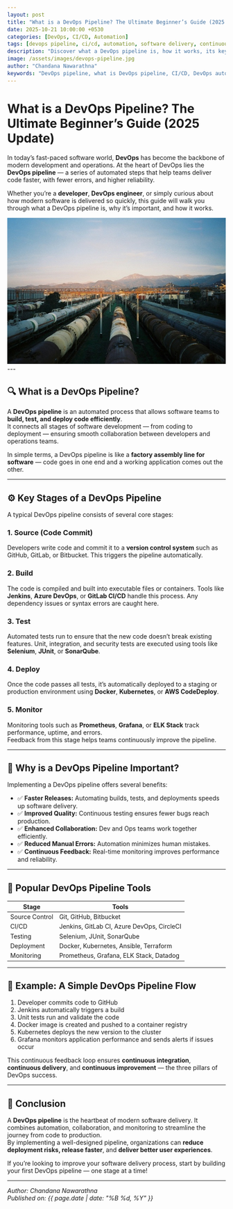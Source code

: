 ```yaml
---
layout: post
title: "What is a DevOps Pipeline? The Ultimate Beginner’s Guide (2025 Update)"
date: 2025-10-21 10:00:00 +0530
categories: [DevOps, CI/CD, Automation]
tags: [devops pipeline, ci/cd, automation, software delivery, continuous integration, continuous deployment]
description: "Discover what a DevOps pipeline is, how it works, its key stages, and why it’s the foundation of faster, smarter software delivery in 2025."
image: /assets/images/devops-pipeline.jpg
author: "Chandana Nawarathna"
keywords: "DevOps pipeline, what is DevOps pipeline, CI/CD, DevOps automation, continuous integration, DevOps tools, DevOps workflow"
---
```


# **What is a DevOps Pipeline? The Ultimate Beginner’s Guide (2025 Update)**

In today’s fast-paced software world, **DevOps** has become the backbone of modern development and operations. At the heart of DevOps lies the **DevOps pipeline** — a series of automated steps that help teams deliver code faster, with fewer errors, and higher reliability.

Whether you’re a **developer**, **DevOps engineer**, or simply curious about how modern software is delivered so quickly, this guide will walk you through what a DevOps pipeline is, why it’s important, and how it works.

<div style="text-align: center;">
<img src="/assets/images/devops-pipeline.jpg" alt="What is a DevOps Pipeline? The Ultimate Beginner’s Guide (2025 Update) - chandanadev.com"/>
</div>
---

## 🔍 **What is a DevOps Pipeline?**

A **DevOps pipeline** is an automated process that allows software teams to **build, test, and deploy code efficiently**.  
It connects all stages of software development — from coding to deployment — ensuring smooth collaboration between developers and operations teams.  

In simple terms, a DevOps pipeline is like a **factory assembly line for software** — code goes in one end and a working application comes out the other.

---

## ⚙️ **Key Stages of a DevOps Pipeline**

A typical DevOps pipeline consists of several core stages:

### 1. **Source (Code Commit)**
Developers write code and commit it to a **version control system** such as GitHub, GitLab, or Bitbucket. This triggers the pipeline automatically.

### 2. **Build**
The code is compiled and built into executable files or containers. Tools like **Jenkins**, **Azure DevOps**, or **GitLab CI/CD** handle this process. Any dependency issues or syntax errors are caught here.

### 3. **Test**
Automated tests run to ensure that the new code doesn’t break existing features. Unit, integration, and security tests are executed using tools like **Selenium**, **JUnit**, or **SonarQube**.

### 4. **Deploy**
Once the code passes all tests, it’s automatically deployed to a staging or production environment using **Docker**, **Kubernetes**, or **AWS CodeDeploy**.

### 5. **Monitor**
Monitoring tools such as **Prometheus**, **Grafana**, or **ELK Stack** track performance, uptime, and errors.  
Feedback from this stage helps teams continuously improve the pipeline.

---

## 🚀 **Why is a DevOps Pipeline Important?**

Implementing a DevOps pipeline offers several benefits:

- ✅ **Faster Releases:** Automating builds, tests, and deployments speeds up software delivery.  
- ✅ **Improved Quality:** Continuous testing ensures fewer bugs reach production.  
- ✅ **Enhanced Collaboration:** Dev and Ops teams work together efficiently.  
- ✅ **Reduced Manual Errors:** Automation minimizes human mistakes.  
- ✅ **Continuous Feedback:** Real-time monitoring improves performance and reliability.

---

## 🧰 **Popular DevOps Pipeline Tools**

| **Stage** | **Tools** |
|------------|------------|
| Source Control | Git, GitHub, Bitbucket |
| CI/CD | Jenkins, GitLab CI, Azure DevOps, CircleCI |
| Testing | Selenium, JUnit, SonarQube |
| Deployment | Docker, Kubernetes, Ansible, Terraform |
| Monitoring | Prometheus, Grafana, ELK Stack, Datadog |

---

## 🧩 **Example: A Simple DevOps Pipeline Flow**

1. Developer commits code to GitHub  
2. Jenkins automatically triggers a build  
3. Unit tests run and validate the code  
4. Docker image is created and pushed to a container registry  
5. Kubernetes deploys the new version to the cluster  
6. Grafana monitors application performance and sends alerts if issues occur  

This continuous feedback loop ensures **continuous integration**, **continuous delivery**, and **continuous improvement** — the three pillars of DevOps success.

---

## 🌟 **Conclusion**

A **DevOps pipeline** is the heartbeat of modern software delivery. It combines automation, collaboration, and monitoring to streamline the journey from code to production.  
By implementing a well-designed pipeline, organizations can **reduce deployment risks, release faster**, and **deliver better user experiences**.

If you’re looking to improve your software delivery process, start by building your first DevOps pipeline — one stage at a time!

---

*Author: Chandana Nawarathna*  
*Published on: {{ page.date | date: "%B %d, %Y" }}*
